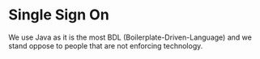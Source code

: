 # Single Sign On

We use Java as it is the most BDL (Boilerplate-Driven-Language) and we stand oppose to people that are not enforcing technology.
